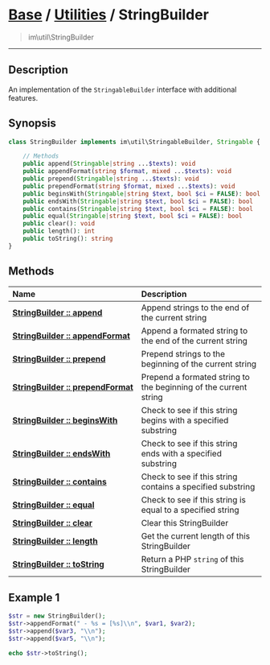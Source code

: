 # [Base](base.md) / [Utilities](util.md) / StringBuilder
 > im\util\StringBuilder
____

## Description
An implementation of the `StringableBuilder` interface with additional features.

## Synopsis
```php
class StringBuilder implements im\util\StringableBuilder, Stringable {

    // Methods
    public append(Stringable|string ...$texts): void
    public appendFormat(string $format, mixed ...$texts): void
    public prepend(Stringable|string ...$texts): void
    public prependFormat(string $format, mixed ...$texts): void
    public beginsWith(Stringable|string $text, bool $ci = FALSE): bool
    public endsWith(Stringable|string $text, bool $ci = FALSE): bool
    public contains(Stringable|string $text, bool $ci = FALSE): bool
    public equal(Stringable|string $text, bool $ci = FALSE): bool
    public clear(): void
    public length(): int
    public toString(): string
}
```

## Methods
| Name | Description |
| :--- | :---------- |
| [__StringBuilder&nbsp;::&nbsp;append__](util-StringBuilder-append.md) | Append strings to the end of the current string |
| [__StringBuilder&nbsp;::&nbsp;appendFormat__](util-StringBuilder-appendFormat.md) | Append a formated string to the end of the current string |
| [__StringBuilder&nbsp;::&nbsp;prepend__](util-StringBuilder-prepend.md) | Prepend strings to the beginning of the current string |
| [__StringBuilder&nbsp;::&nbsp;prependFormat__](util-StringBuilder-prependFormat.md) | Prepend a formated string to the beginning of the current string |
| [__StringBuilder&nbsp;::&nbsp;beginsWith__](util-StringBuilder-beginsWith.md) | Check to see if this string begins with a specified substring |
| [__StringBuilder&nbsp;::&nbsp;endsWith__](util-StringBuilder-endsWith.md) | Check to see if this string ends with a specified substring |
| [__StringBuilder&nbsp;::&nbsp;contains__](util-StringBuilder-contains.md) | Check to see if this string contains a specified substring |
| [__StringBuilder&nbsp;::&nbsp;equal__](util-StringBuilder-equal.md) | Check to see if this string is equal to a specified string |
| [__StringBuilder&nbsp;::&nbsp;clear__](util-StringBuilder-clear.md) | Clear this StringBuilder |
| [__StringBuilder&nbsp;::&nbsp;length__](util-StringBuilder-length.md) | Get the current length of this StringBuilder |
| [__StringBuilder&nbsp;::&nbsp;toString__](util-StringBuilder-toString.md) | Return a PHP `string` of this StringBuilder |

## Example 1
```php
$str = new StringBuilder();
$str->appendFormat(" - %s = [%s]\\n", $var1, $var2);
$str->append($var3, "\\n");
$str->append($var5, "\\n");

echo $str->toString();
```

